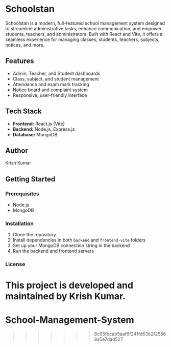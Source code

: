 
# Schoolstan

Schoolstan is a modern, full-featured school management system designed to streamline administrative tasks, enhance communication, and empower students, teachers, and administrators. Built with React and Vite, it offers a seamless experience for managing classes, students, teachers, subjects, notices, and more.

## Features
- Admin, Teacher, and Student dashboards
- Class, subject, and student management
- Attendance and exam mark tracking
- Notice board and complaint system
- Responsive, user-friendly interface

## Tech Stack
- **Frontend:** React.js (Vite)
- **Backend:** Node.js, Express.js
- **Database:** MongoDB

## Author
Krish Kumar

## Getting Started

### Prerequisites
- Node.js
- MongoDB

### Installation
1. Clone the repository
2. Install dependencies in both `backend` and `frontend-vite` folders
3. Set up your MongoDB connection string in the backend
4. Run the backend and frontend servers

### License
This project is developed and maintained by Krish Kumar.
=======
# School-Management-System
>>>>>>> 8c65fbcab5aaf6f241fd63b2f25569a5e7dad527
